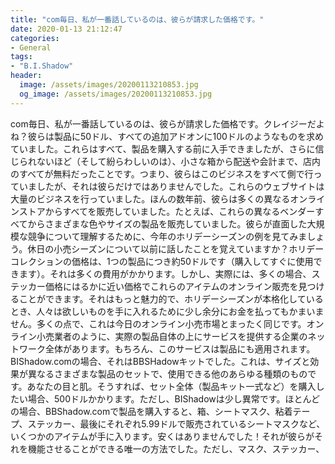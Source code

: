 ```yaml
---
title: "com毎日、私が一番話しているのは、彼らが請求した価格です。"
date: 2020-01-13 21:12:47
categories:
- General
tags:
- "B.I.Shadow"
header:
  image: /assets/images/20200113210853.jpg
  og_image: /assets/images/20200113210853.jpg
---
```


com毎日、私が一番話しているのは、彼らが請求した価格です。クレイジーだよね？彼らは製品に50ドル、すべての追加アドオンに100ドルのようなものを求めていました。これらはすべて、製品を購入する前に入手できましたが、さらに信じられないほど（そして紛らわしいのは）、小さな箱から配送や会計まで、店内のすべてが無料だったことです。つまり、彼らはこのビジネスをすべて側で行っていましたが、それは彼らだけではありませんでした。これらのウェブサイトは大量のビジネスを行っていました。ほんの数年前、彼らは多くの異なるオンラインストアからすべてを販売していました。たとえば、これらの異なるベンダーすべてからさまざまな色やサイズの製品を販売していました。彼らが直面した大規模な競争について理解するために、今年のホリデーシーズンの例を見てみましょう。休日の小売シーズンについて以前に話したことを覚えていますか？ホリデーコレクションの価格は、1つの製品につき約50ドルです（購入してすぐに使用できます）。それは多くの費用がかかります。しかし、実際には、多くの場合、ステッカー価格にはるかに近い価格でこれらのアイテムのオンライン販売を見つけることができます。それはもっと魅力的で、ホリデーシーズンが本格化しているとき、人々は欲しいものを手に入れるために少し余分にお金を払ってもかまいません。多くの点で、これは今日のオンライン小売市場とまったく同じです。オンライン小売業者のように、実際の製品自体の上にサービスを提供する企業のネットワーク全体があります。もちろん、このサービスは製品にも適用されます。BIShadow.comの場合、それはBBSHadowキットでした。これは、サイズと効果が異なるさまざまな製品のセットで、使用できる他のあらゆる種類のものです。あなたの目と肌。そうすれば、セット全体（製品キット一式など）を購入したい場合、500ドルかかります。ただし、BIShadowは少し異常です。ほとんどの場合、BBShadow.comで製品を購入すると、箱、シートマスク、粘着テープ、ステッカー、最後にそれぞれ5.99ドルで販売されているシートマスクなど、いくつかのアイテムが手に入ります。安くはありませんでした！それが彼らがそれを機能させることができる唯一の方法でした。ただし、マスク、ステッカー、
